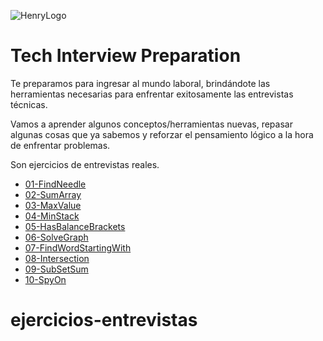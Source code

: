 ![HenryLogo](https://d31uz8lwfmyn8g.cloudfront.net/Assets/logo-henry-white-lg.png)

# Tech Interview Preparation

Te preparamos para ingresar al mundo laboral, brindándote las herramientas necesarias para enfrentar exitosamente las entrevistas técnicas.

Vamos a aprender algunos conceptos/herramientas nuevas, repasar algunas cosas que ya sabemos y reforzar el pensamiento lógico a la hora de enfrentar problemas.

Son ejercicios de entrevistas reales.

- [01-FindNeedle](/Ejercicios/01-FindNeedle/)
- [02-SumArray](/Ejercicios/02-SumArray/)
- [03-MaxValue](/Ejercicios/03-MaxValue/)
- [04-MinStack](Ejercicios/04-MinStack/)
- [05-HasBalanceBrackets](/Ejercicios/05-HasBalancedBrackets/)
- [06-SolveGraph](/Ejercicios/06-SolveGraph/)
- [07-FindWordStartingWith](/Ejercicios/07-FindWordStartingWith/)
- [08-Intersection](/Ejercicios/08-Intersection/)
- [09-SubSetSum](/Ejercicios/09-SubSetSum/)
- [10-SpyOn](Ejercicios/10-SpyOn/)
# ejercicios-entrevistas
